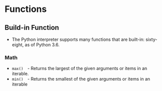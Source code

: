 # Functions

## Build-in Function
- The Python interpreter supports many functions that are built-in: sixty-eight, as of Python 3.6.
### Math
  -  ```max()```&emsp;- Returns the largest of the given arguments or items in an iterable.
  -  ```min()```&emsp;- Returns the smallest of the given arguments or items in an iterable
